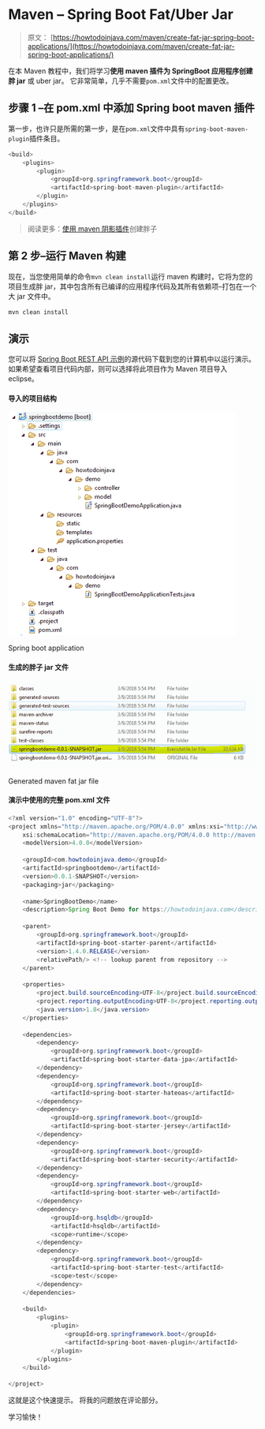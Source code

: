 # Maven – Spring Boot Fat/Uber Jar

> 原文： [https://howtodoinjava.com/maven/create-fat-jar-spring-boot-applications/](https://howtodoinjava.com/maven/create-fat-jar-spring-boot-applications/)

在本 Maven 教程中，我们将学习**使用 maven 插件为 SpringBoot 应用程序创建胖 jar** 或 uber jar。 它非常简单，几乎不需要`pom.xml`文件中的配置更改。

## 步骤 1 –在 pom.xml 中添加 Spring boot maven 插件

第一步，也许只是所需的第一步，是在`pom.xml`文件中具有`spring-boot-maven-plugin`插件条目。

```java
<build>
	<plugins>
		<plugin>
			<groupId>org.springframework.boot</groupId>
			<artifactId>spring-boot-maven-plugin</artifactId>
		</plugin>
	</plugins>
</build>

```

> 阅读更多：[使用 maven 阴影插件](https://howtodoinjava.com/maven/maven-shade-plugin-create-uberfat-jar-example/)创建胖子

## 第 2 步–运行 Maven 构建

现在，当您使用简单的命令`mvn clean install`运行 maven 构建时，它将为您的项目生成胖 jar，其中包含所有已编译的应用程序代码及其所有依赖项–打包在一个大 jar 文件中。

```java
mvn clean install
```

## 演示

您可以将 [Spring Boot REST API 示例](https://howtodoinjava.com/spring/spring-boot/spring-boot-tutorial-with-hello-world-example/)的源代码下载到您的计算机中以运行演示。 如果希望查看项目代码内部，则可以选择将此项目作为 Maven 项目导入 eclipse。

#### 导入的项目结构

![Spring boot application](img/d7adf3202b691943ac0439e1ea553d17.png)

Spring boot application



#### 生成的胖子 jar 文件

![Generated maven fat jar file](img/5d2c84837b0659380b5e5e8e82ac7736.png)

Generated maven fat jar file



#### 演示中使用的完整 pom.xml 文件

```java
<?xml version="1.0" encoding="UTF-8"?>
<project xmlns="http://maven.apache.org/POM/4.0.0" xmlns:xsi="http://www.w3.org/2001/XMLSchema-instance"
	xsi:schemaLocation="http://maven.apache.org/POM/4.0.0 http://maven.apache.org/xsd/maven-4.0.0.xsd;
	<modelVersion>4.0.0</modelVersion>

	<groupId>com.howtodoinjava.demo</groupId>
	<artifactId>springbootdemo</artifactId>
	<version>0.0.1-SNAPSHOT</version>
	<packaging>jar</packaging>

	<name>SpringBootDemo</name>
	<description>Spring Boot Demo for https://howtodoinjava.com</description>

	<parent>
		<groupId>org.springframework.boot</groupId>
		<artifactId>spring-boot-starter-parent</artifactId>
		<version>1.4.0.RELEASE</version>
		<relativePath/> <!-- lookup parent from repository -->
	</parent> 

	<properties>
		<project.build.sourceEncoding>UTF-8</project.build.sourceEncoding>
		<project.reporting.outputEncoding>UTF-8</project.reporting.outputEncoding>
		<java.version>1.8</java.version>
	</properties>

	<dependencies>
		<dependency>
			<groupId>org.springframework.boot</groupId>
			<artifactId>spring-boot-starter-data-jpa</artifactId>
		</dependency>
		<dependency>
			<groupId>org.springframework.boot</groupId>
			<artifactId>spring-boot-starter-hateoas</artifactId>
		</dependency>
		<dependency>
			<groupId>org.springframework.boot</groupId>
			<artifactId>spring-boot-starter-jersey</artifactId>
		</dependency>
		<dependency>
			<groupId>org.springframework.boot</groupId>
			<artifactId>spring-boot-starter-security</artifactId>
		</dependency>
		<dependency>
			<groupId>org.springframework.boot</groupId>
			<artifactId>spring-boot-starter-web</artifactId>
		</dependency>
		<dependency>
			<groupId>org.hsqldb</groupId>
			<artifactId>hsqldb</artifactId>
			<scope>runtime</scope>
		</dependency>
		<dependency>
			<groupId>org.springframework.boot</groupId>
			<artifactId>spring-boot-starter-test</artifactId>
			<scope>test</scope>
		</dependency>
	</dependencies>

	<build>
		<plugins>
			<plugin>
				<groupId>org.springframework.boot</groupId>
				<artifactId>spring-boot-maven-plugin</artifactId>
			</plugin>
		</plugins>
	</build>

</project>

```

这就是这个快速提示。 将我的问题放在评论部分。

学习愉快！